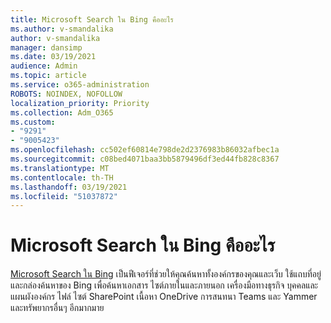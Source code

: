 ```yaml
---
title: Microsoft Search ใน Bing คืออะไร
ms.author: v-smandalika
author: v-smandalika
manager: dansimp
ms.date: 03/19/2021
audience: Admin
ms.topic: article
ms.service: o365-administration
ROBOTS: NOINDEX, NOFOLLOW
localization_priority: Priority
ms.collection: Adm_O365
ms.custom:
- "9291"
- "9005423"
ms.openlocfilehash: cc502ef60814e798de2d2376983b86032afbec1a
ms.sourcegitcommit: c08bed4071baa3bb5879496df3ed44fb828c8367
ms.translationtype: MT
ms.contentlocale: th-TH
ms.lasthandoff: 03/19/2021
ms.locfileid: "51037872"
---
```

# <a name="what-is-microsoft-search-in-bing"></a>Microsoft Search ใน Bing คืออะไร

[Microsoft Search ใน Bing](https://docs.microsoft.com/deployoffice/microsoft-search-bing#what-is-microsoft-search-in-bing) เป็นฟีเจอร์ที่ช่วยให้คุณค้นหาทั้งองค์กรของคุณและเว็บ ใช้แถบที่อยู่และกล่องค้นหาของ Bing เพื่อค้นหาเอกสาร ไซต์ภายในและภายนอก เครื่องมือทางธุรกิจ บุคคลและแผนผังองค์กร ไฟล์ ไซต์ SharePoint เนื้อหา OneDrive การสนทนา Teams และ Yammer และทรัพยากรอื่นๆ อีกมากมาย